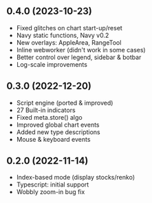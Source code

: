 
## 0.4.0 (2023-10-23)

* Fixed glitches on chart start-up/reset
* Navy static functions, Navy v0.2
* New overlays: AppleArea, RangeTool
* Inline webworker (didn't work in some cases)
* Better control over legend, sidebar & botbar 
* Log-scale improvements 

## 0.3.0 (2022-12-20)

* Script engine (ported & improved)
* 27 Built-in indicators
* Fixed meta.store() algo
* Improved global chart events
* Added new type descriptions
* Mouse & keyboard events   

## 0.2.0 (2022-11-14)

* Index-based mode (display stocks/renko)
* Typescript: initial support
* Wobbly zoom-in bug fix
